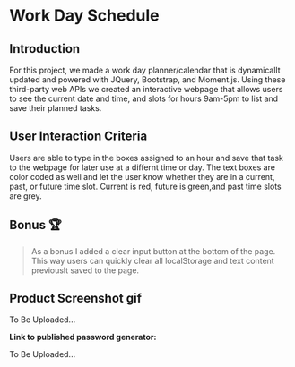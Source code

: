 
# Work Day Schedule

## Introduction

For this project, we made a work day planner/calendar that is dynamicallt updated and powered with JQuery, Bootstrap, and Moment.js. Using these third-party web APIs we created an interactive webpage that allows users to see the current date and time, and slots for hours 9am-5pm to list and save their planned tasks.

## User Interaction Criteria

Users are able to type in the boxes assigned to an hour and save that task to the webpage for later use at a differnt time or day. The text boxes are color coded as well and let the user know whether they are in a current, past, or future time slot. Current is red, future is green,and past time slots are grey. 

## Bonus 🏆
> As a bonus I added a clear input button at the bottom of the page. This way users can quickly clear all localStorage and text content previouslt saved to the page. 

## Product Screenshot gif

To Be Uploaded...

**Link to published password generator:** 

To Be Uploaded...